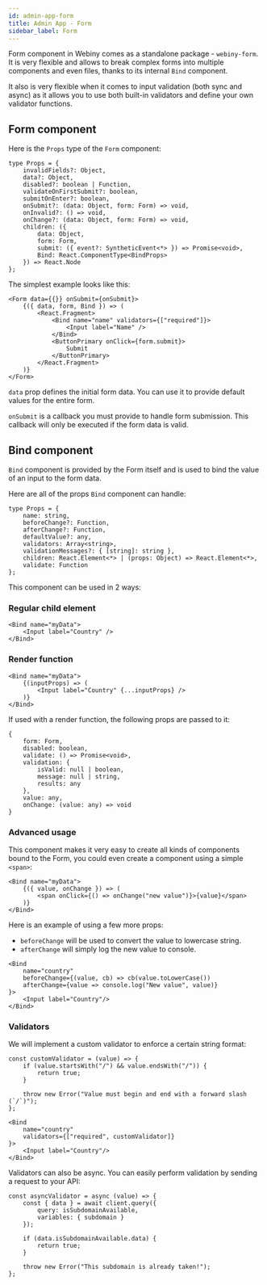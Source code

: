 ```yaml
---
id: admin-app-form
title: Admin App - Form
sidebar_label: Form
---
```


Form component in Webiny comes as a standalone package - `webiny-form`.
It is very flexible and allows to break complex forms into multiple
components and even files, thanks to its internal `Bind` component.

It also is very flexible when it comes to input validation (both sync and async)
as it allows you to use both built-in validators and define your own validator
functions.

## Form component

Here is the `Props` type of the `Form` component:
```
type Props = {
    invalidFields?: Object,
    data?: Object,
    disabled?: boolean | Function,
    validateOnFirstSubmit?: boolean,
    submitOnEnter?: boolean,
    onSubmit?: (data: Object, form: Form) => void,
    onInvalid?: () => void,
    onChange?: (data: Object, form: Form) => void,
    children: ({
        data: Object,
        form: Form,
        submit: ({ event?: SyntheticEvent<*> }) => Promise<void>,
        Bind: React.ComponentType<BindProps>
    }) => React.Node
};
```

The simplest example looks like this:
```
<Form data={{}} onSubmit={onSubmit}>
    {({ data, form, Bind }) => (
        <React.Fragment>
            <Bind name="name" validators={["required"]}>
                <Input label="Name" />
            </Bind>
            <ButtonPrimary onClick={form.submit}>
                Submit
            </ButtonPrimary>
        </React.Fragment>
    )}
</Form>
```

`data` prop defines the initial form data. You can use it to provide default
values for the entire form.

`onSubmit` is a callback you must provide to handle form submission.
This callback will only be executed if the form data is valid.

## Bind component
`Bind` component is provided by the Form itself and is used to bind the value
of an input to the form data.

Here are all of the props `Bind` component can handle:

```
type Props = {
    name: string,
    beforeChange?: Function,
    afterChange?: Function,
    defaultValue?: any,
    validators: Array<string>,
    validationMessages?: { [string]: string },
    children: React.Element<*> | (props: Object) => React.Element<*>,
    validate: Function
};
```

This component can be used in 2 ways:

### Regular child element
```
<Bind name="myData">
    <Input label="Country" />
</Bind>
```

### Render function
```
<Bind name="myData">
    {(inputProps) => (
        <Input label="Country" {...inputProps} />
    )}
</Bind>
```

If used with a render function, the following props are passed to it:
```
{
    form: Form,
    disabled: boolean,
    validate: () => Promise<void>,
    validation: {
        isValid: null | boolean,
        message: null | string,
        results: any
    },
    value: any,
    onChange: (value: any) => void
}
```


### Advanced usage

This component makes it very easy to create all kinds of components
bound to the Form, you could even create a component using a simple `<span>`:

```
<Bind name="myData">
    {({ value, onChange }) => (
        <span onClick={() => onChange("new value")}>{value}</span>
    )}
</Bind>
```

Here is an example of using a few more props:
- `beforeChange` will be used to convert the value to lowercase string.
- `afterChange` will simply log the new value to console.

```
<Bind
    name="country"
    beforeChange={(value, cb) => cb(value.toLowerCase())
    afterChange={value => console.log("New value", value)}
}>
    <Input label="Country"/>
</Bind>
```

### Validators
We will implement a custom validator to enforce a certain string format:

```
const customValidator = (value) => {
    if (value.startsWith("/") && value.endsWith("/")) {
        return true;
    }

    throw new Error("Value must begin and end with a forward slash (`/`)");
};

<Bind
    name="country"
    validators={["required", customValidator]}
}>
    <Input label="Country"/>
</Bind>
```

Validators can also be async. You can easily perform validation by
sending a request to your API:

```
const asyncValidator = async (value) => {
    const { data } = await client.query({
        query: isSubdomainAvailable,
        variables: { subdomain }
    });

    if (data.isSubdomainAvailable.data) {
        return true;
    }

    throw new Error("This subdomain is already taken!");
};
```

